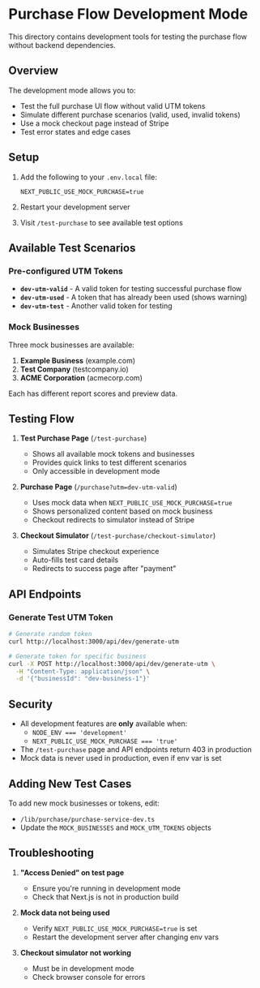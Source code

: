 # Purchase Flow Development Mode

This directory contains development tools for testing the purchase flow without backend dependencies.

## Overview

The development mode allows you to:
- Test the full purchase UI flow without valid UTM tokens
- Simulate different purchase scenarios (valid, used, invalid tokens)
- Use a mock checkout page instead of Stripe
- Test error states and edge cases

## Setup

1. Add the following to your `.env.local` file:
   ```
   NEXT_PUBLIC_USE_MOCK_PURCHASE=true
   ```

2. Restart your development server

3. Visit `/test-purchase` to see available test options

## Available Test Scenarios

### Pre-configured UTM Tokens

- **`dev-utm-valid`** - A valid token for testing successful purchase flow
- **`dev-utm-used`** - A token that has already been used (shows warning)
- **`dev-utm-test`** - Another valid token for testing

### Mock Businesses

Three mock businesses are available:
1. **Example Business** (example.com)
2. **Test Company** (testcompany.io)
3. **ACME Corporation** (acmecorp.com)

Each has different report scores and preview data.

## Testing Flow

1. **Test Purchase Page** (`/test-purchase`)
   - Shows all available mock tokens and businesses
   - Provides quick links to test different scenarios
   - Only accessible in development mode

2. **Purchase Page** (`/purchase?utm=dev-utm-valid`)
   - Uses mock data when `NEXT_PUBLIC_USE_MOCK_PURCHASE=true`
   - Shows personalized content based on mock business
   - Checkout redirects to simulator instead of Stripe

3. **Checkout Simulator** (`/test-purchase/checkout-simulator`)
   - Simulates Stripe checkout experience
   - Auto-fills test card details
   - Redirects to success page after "payment"

## API Endpoints

### Generate Test UTM Token
```bash
# Generate random token
curl http://localhost:3000/api/dev/generate-utm

# Generate token for specific business
curl -X POST http://localhost:3000/api/dev/generate-utm \
  -H "Content-Type: application/json" \
  -d '{"businessId": "dev-business-1"}'
```

## Security

- All development features are **only** available when:
  - `NODE_ENV === 'development'`
  - `NEXT_PUBLIC_USE_MOCK_PURCHASE === 'true'`
- The `/test-purchase` page and API endpoints return 403 in production
- Mock data is never used in production, even if env var is set

## Adding New Test Cases

To add new mock businesses or tokens, edit:
- `/lib/purchase/purchase-service-dev.ts`
- Update the `MOCK_BUSINESSES` and `MOCK_UTM_TOKENS` objects

## Troubleshooting

1. **"Access Denied" on test page**
   - Ensure you're running in development mode
   - Check that Next.js is not in production build

2. **Mock data not being used**
   - Verify `NEXT_PUBLIC_USE_MOCK_PURCHASE=true` is set
   - Restart the development server after changing env vars

3. **Checkout simulator not working**
   - Must be in development mode
   - Check browser console for errors